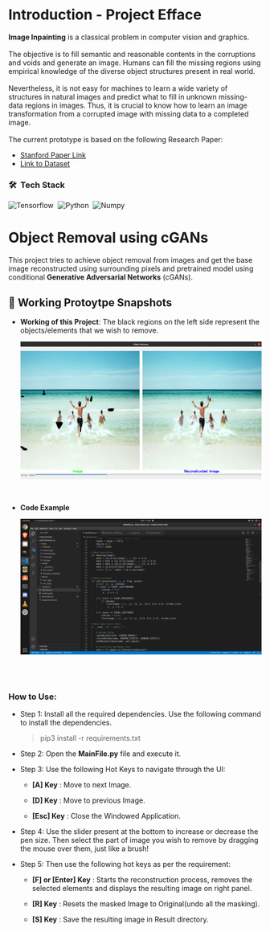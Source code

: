 # Introduction - Project Efface
**Image Inpainting** is a classical problem in computer vision and graphics.<br><br>
The objective is to fill semantic and reasonable contents in the corruptions and voids and generate an image. Humans can fill the missing regions using empirical knowledge of the diverse
object structures present in real world.<br><br>
Nevertheless, it is not easy for machines to learn a
wide variety of structures in natural images and predict what to fill in unknown missing-data
regions in images. Thus, it is crucial to know how to learn an image transformation from a
corrupted image with missing data to a completed image.<br><br>
The current prototype is based on the following Research Paper:<br> 
- [Stanford Paper Link](http://stanford.edu/class/ee367/Winter2018/fu_guan_yang_ee367_win18_report.pdf)
- [Link to Dataset](https://content.alegion.com/datasets/coco-ms-coco-dataset)

### 🛠 &nbsp;Tech Stack
![Tensorflow](https://img.shields.io/badge/TensorFlow%20-%23FF6F00.svg?&style=for-the-badge&logo=TensorFlow&logoColor=white)&nbsp;
![Python](https://img.shields.io/badge/python%20-%2314354C.svg?&style=for-the-badge&logo=python&logoColor=white)&nbsp;
![Numpy](https://img.shields.io/badge/numpy%20-%23013243.svg?&style=for-the-badge&logo=numpy&logoColor=white)&nbsp;
<br>


# Object Removal using cGANs
This project tries to achieve object removal from images and get the base image reconstructed using surrounding pixels and pretrained model using conditional **Generative Adversarial Networks** (cGANs).

## 🔭 Working Protoytpe Snapshots
- **Working of this Project**: The black regions on the left side represent the objects/elements that we wish to remove.
    
    <img src="Data/Readme/img1.png">
<br>

- **Code Example**

    <img src="Data/Readme/img2.png">
<br><br>

### How to Use:
- Step 1: Install all the required dependencies. Use the following command to install the dependencies.
    > pip3 install -r requirements.txt

- Step 2: Open the **MainFile.py** file and execute it.

- Step 3: Use the following Hot Keys to navigate through the UI:

    - **[A] Key** : Move to next Image.
 
    - **[D] Key** : Move to previous Image.
 
    - **[Esc] Key** : Close the Windowed Application.
 
- Step 4: Use the slider present at the bottom to increase or decrease the pen size. Then select the part of image you wish to remove by dragging the mouse over them, just like a brush!

- Step 5: Then use the following hot keys as per the requirement: 

    - **[F] or [Enter] Key** : Starts the reconstruction process, removes the selected elements and displays the resulting image on right panel.

    - **[R] Key** : Resets the masked Image to Original(undo all the masking).
 
    - **[S] Key** : Save the resulting image in Result directory.

